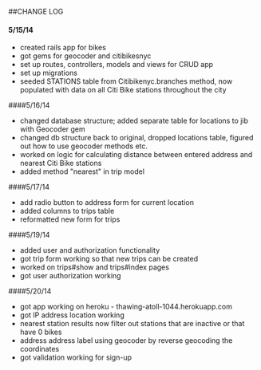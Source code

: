 ##CHANGE LOG

#### 5/15/14

* created rails app for bikes
* got gems for geocoder and citibikesnyc
* set up routes, controllers, models and views for CRUD app
* set up migrations 
* seeded STATIONS table from Citibikenyc.branches method, now populated with data on all Citi Bike stations throughout the city

####5/16/14

* changed database structure; added separate table for locations to jib with Geocoder gem
* changed db structure back to original, dropped locations table, figured out how to use geocoder methods etc.
* worked on logic for calculating distance between entered address and nearest Citi Bike stations
* added method "nearest" in trip model

####5/17/14

* add radio button to address form for current location
* added columns to trips table
* reformatted new form for trips

####5/19/14

* added user and authorization functionality
* got trip form working so that new trips can be created
* worked on trips#show and trips#index pages
* got user authorization working

####5/20/14

* got app working on heroku - thawing-atoll-1044.herokuapp.com
* got IP address location working
* nearest station results now filter out stations that are inactive or that have 0 bikes
* address address label using geocoder by reverse geocoding the coordinates
* got validation working for sign-up







